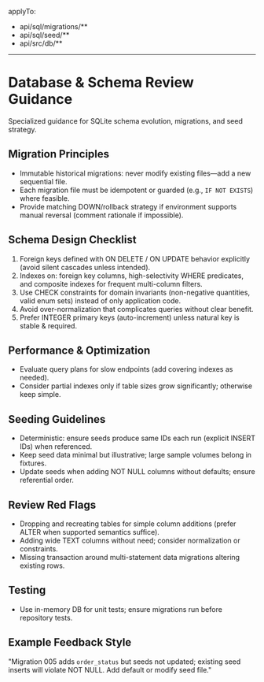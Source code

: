 applyTo:
  - api/sql/migrations/**
  - api/sql/seed/**
  - api/src/db/**
---
# Database & Schema Review Guidance
Specialized guidance for SQLite schema evolution, migrations, and seed strategy.

## Migration Principles
- Immutable historical migrations: never modify existing files—add a new sequential file.
- Each migration file must be idempotent or guarded (e.g., `IF NOT EXISTS`) where feasible.
- Provide matching DOWN/rollback strategy if environment supports manual reversal (comment rationale if impossible).

## Schema Design Checklist
1. Foreign keys defined with ON DELETE / ON UPDATE behavior explicitly (avoid silent cascades unless intended).
2. Indexes on: foreign key columns, high-selectivity WHERE predicates, and composite indexes for frequent multi-column filters.
3. Use CHECK constraints for domain invariants (non-negative quantities, valid enum sets) instead of only application code.
4. Avoid over-normalization that complicates queries without clear benefit.
5. Prefer INTEGER primary keys (auto-increment) unless natural key is stable & required.

## Performance & Optimization
- Evaluate query plans for slow endpoints (add covering indexes as needed).
- Consider partial indexes only if table sizes grow significantly; otherwise keep simple.

## Seeding Guidelines
- Deterministic: ensure seeds produce same IDs each run (explicit INSERT IDs) when referenced.
- Keep seed data minimal but illustrative; large sample volumes belong in fixtures.
- Update seeds when adding NOT NULL columns without defaults; ensure referential order.

## Review Red Flags
- Dropping and recreating tables for simple column additions (prefer ALTER when supported semantics suffice).
- Adding wide TEXT columns without need; consider normalization or constraints.
- Missing transaction around multi-statement data migrations altering existing rows.

## Testing
- Use in-memory DB for unit tests; ensure migrations run before repository tests.

## Example Feedback Style
"Migration 005 adds `order_status` but seeds not updated; existing seed inserts will violate NOT NULL. Add default or modify seed file."
